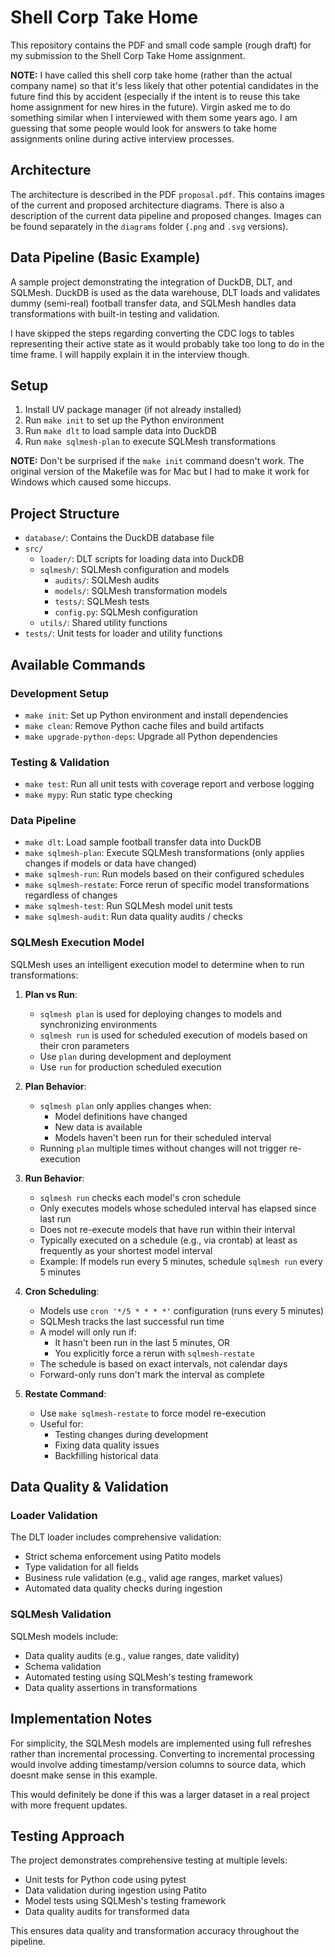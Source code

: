 # Shell Corp Take Home 

This repository contains the PDF and small code sample (rough draft) for my submission to the Shell Corp Take Home assignment.

**NOTE:** I have called this shell corp take home (rather than the actual company name) so that it's less likely that other potential candidates in the future find this by accident (especially if the intent is to reuse this take home assignment for new hires in the future). Virgin asked me to do something similar when I interviewed with them some years ago. I am guessing that some people would look for answers to take home assignments online during active interview processes.

## Architecture

The architecture is described in the PDF `proposal.pdf`. This contains images of the current and proposed architecture diagrams. There is also a description of the current data pipeline and proposed changes. Images can be found separately in the `diagrams` folder (`.png` and `.svg` versions).

## Data Pipeline (Basic Example)

A sample project demonstrating the integration of DuckDB, DLT, and SQLMesh. 
DuckDB is used as the data warehouse, DLT loads and validates dummy (semi-real) football transfer data, and SQLMesh handles data transformations with built-in testing and validation.

I have skipped the steps regarding converting the CDC logs to tables representing their active state as it would probably take too long to do in the time frame. I will happily explain it in the interview though.

## Setup

1. Install UV package manager (if not already installed)
2. Run `make init` to set up the Python environment
3. Run `make dlt` to load sample data into DuckDB
4. Run `make sqlmesh-plan` to execute SQLMesh transformations

**NOTE:** Don't be surprised if the `make init` command doesn't work. The original version of the Makefile was for Mac but I had to make it work for Windows which caused some hiccups.

## Project Structure

- `database/`: Contains the DuckDB database file
- `src/`
  - `loader/`: DLT scripts for loading data into DuckDB
  - `sqlmesh/`: SQLMesh configuration and models
    - `audits/`: SQLMesh audits
    - `models/`: SQLMesh transformation models
    - `tests/`: SQLMesh tests
    - `config.py`: SQLMesh configuration
  - `utils/`: Shared utility functions
- `tests/`: Unit tests for loader and utility functions

## Available Commands

### Development Setup
- `make init`: Set up Python environment and install dependencies
- `make clean`: Remove Python cache files and build artifacts
- `make upgrade-python-deps`: Upgrade all Python dependencies

### Testing & Validation
- `make test`: Run all unit tests with coverage report and verbose logging
- `make mypy`: Run static type checking

### Data Pipeline
- `make dlt`: Load sample football transfer data into DuckDB
- `make sqlmesh-plan`: Execute SQLMesh transformations (only applies changes if models or data have changed)
- `make sqlmesh-run`: Run models based on their configured schedules
- `make sqlmesh-restate`: Force rerun of specific model transformations regardless of changes
- `make sqlmesh-test`: Run SQLMesh model unit tests
- `make sqlmesh-audit`: Run data quality audits / checks

### SQLMesh Execution Model

SQLMesh uses an intelligent execution model to determine when to run transformations:

1. **Plan vs Run**:
   - `sqlmesh plan` is used for deploying changes to models and synchronizing environments
   - `sqlmesh run` is used for scheduled execution of models based on their cron parameters
   - Use `plan` during development and deployment
   - Use `run` for production scheduled execution

2. **Plan Behavior**:
   - `sqlmesh plan` only applies changes when:
     - Model definitions have changed
     - New data is available
     - Models haven't been run for their scheduled interval
   - Running `plan` multiple times without changes will not trigger re-execution

3. **Run Behavior**:
   - `sqlmesh run` checks each model's cron schedule
   - Only executes models whose scheduled interval has elapsed since last run
   - Does not re-execute models that have run within their interval
   - Typically executed on a schedule (e.g., via crontab) at least as frequently as your shortest model interval
   - Example: If models run every 5 minutes, schedule `sqlmesh run` every 5 minutes

4. **Cron Scheduling**:
   - Models use `cron '*/5 * * * *'` configuration (runs every 5 minutes)
   - SQLMesh tracks the last successful run time
   - A model will only run if:
     - It hasn't been run in the last 5 minutes, OR
     - You explicitly force a rerun with `sqlmesh-restate`
   - The schedule is based on exact intervals, not calendar days
   - Forward-only runs don't mark the interval as complete

5. **Restate Command**:
   - Use `make sqlmesh-restate` to force model re-execution
   - Useful for:
     - Testing changes during development
     - Fixing data quality issues
     - Backfilling historical data

## Data Quality & Validation

### Loader Validation
The DLT loader includes comprehensive validation:
- Strict schema enforcement using Patito models
- Type validation for all fields
- Business rule validation (e.g., valid age ranges, market values)
- Automated data quality checks during ingestion

### SQLMesh Validation
SQLMesh models include:
- Data quality audits (e.g., value ranges, date validity)
- Schema validation
- Automated testing using SQLMesh's testing framework
- Data quality assertions in transformations

## Implementation Notes

For simplicity, the SQLMesh models are implemented using full refreshes rather than incremental processing. Converting to incremental processing would involve adding timestamp/version columns to source data, which doesnt make sense in this example.

This would definitely be done if this was a larger dataset in a real project with more frequent updates.

## Testing Approach

The project demonstrates comprehensive testing at multiple levels:
- Unit tests for Python code using pytest
- Data validation during ingestion using Patito
- Model tests using SQLMesh's testing framework
- Data quality audits for transformed data

This ensures data quality and transformation accuracy throughout the pipeline.
